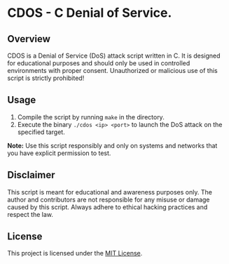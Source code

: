 # CDOS - C Denial of Service.

## Overview
CDOS is a Denial of Service (DoS) attack script written in C. It is designed for educational purposes and should only be used in controlled environments with proper consent. Unauthorized or malicious use of this script is strictly prohibited!

## Usage
1. Compile the script by running `make` in the directory.
2. Execute the binary `./cdos <ip> <port>` to launch the DoS attack on the specified target.

**Note:** Use this script responsibly and only on systems and networks that you have explicit permission to test.

## Disclaimer
This script is meant for educational and awareness purposes only. The author and contributors are not responsible for any misuse or damage caused by this script. Always adhere to ethical hacking practices and respect the law.

## License
This project is licensed under the [MIT License](LICENSE).





